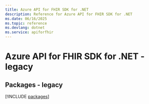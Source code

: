 ```yaml
---
title: Azure API for FHIR SDK for .NET
description: Reference for Azure API for FHIR SDK for .NET
ms.date: 06/16/2025
ms.topic: reference
ms.devlang: dotnet
ms.service: apiforfhir
---
```

# Azure API for FHIR SDK for .NET - legacy
## Packages - legacy
[!INCLUDE [packages](api-for-fhir-index.md)]
